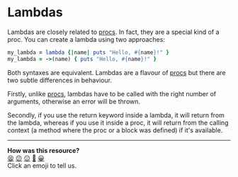 # Lambdas

Lambdas are closely related to [procs](https://github.com/makersacademy/course/blob/main/pills/procs.md). In fact, they are a special kind of a proc. You can create a lambda using two approaches:

````ruby
my_lambda = lambda {|name| puts "Hello, #{name}!" }
my_lambda = ->(name) { puts "Hello, #{name}!" }
````

Both syntaxes are equivalent. Lambdas are a flavour of [procs](https://github.com/makersacademy/course/blob/main/pills/procs.md) but there are two subtle differences in behaviour.

Firstly, unlike [procs](https://github.com/makersacademy/course/blob/main/pills/procs.md), lambdas have to be called with the right number of arguments, otherwise an error will be thrown.

Secondly, if you use the return keyword inside a lambda, it will return from the lambda, whereas if you use it inside a proc, it will return from the calling context (a method where the proc or a block was defined) if it's available.

<!-- BEGIN GENERATED SECTION DO NOT EDIT -->

---

**How was this resource?**  
[😫](https://airtable.com/shrUJ3t7KLMqVRFKR?prefill_Repository=course&prefill_File=pills/lambdas.md&prefill_Sentiment=😫) [😕](https://airtable.com/shrUJ3t7KLMqVRFKR?prefill_Repository=course&prefill_File=pills/lambdas.md&prefill_Sentiment=😕) [😐](https://airtable.com/shrUJ3t7KLMqVRFKR?prefill_Repository=course&prefill_File=pills/lambdas.md&prefill_Sentiment=😐) [🙂](https://airtable.com/shrUJ3t7KLMqVRFKR?prefill_Repository=course&prefill_File=pills/lambdas.md&prefill_Sentiment=🙂) [😀](https://airtable.com/shrUJ3t7KLMqVRFKR?prefill_Repository=course&prefill_File=pills/lambdas.md&prefill_Sentiment=😀)  
Click an emoji to tell us.

<!-- END GENERATED SECTION DO NOT EDIT -->
